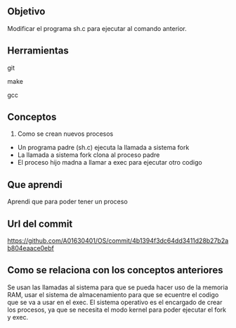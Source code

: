 ## Objetivo
Modificar el programa sh.c para ejecutar al comando anterior.

## Herramientas
git

make

gcc

## Conceptos
1) Como se crean nuevos procesos
+ Un programa padre (sh.c) ejecuta la llamada a sistema fork
+ La llamada a sistema fork clona al proceso padre
+ El proceso hijo madna a llamar a exec para ejecutar otro codigo

## Que aprendi
Aprendi que para poder tener un proceso

## Url del commit
https://github.com/A01630401/OS/commit/4b1394f3dc64dd3411d28b27b2ab804eaace0ebf

## Como se relaciona con los conceptos anteriores
Se usan las llamadas al sistema para que se pueda hacer uso de la memoria RAM, usar el sistema de almacenamiento para que se ecuentre el codigo que se va a usar en el exec.
El sistema operativo es el encargado de crear los procesos, ya que se necesita el modo kernel para poder ejecutar el fork y exec.
